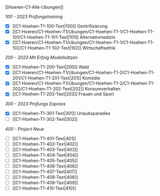 [[Hoeren-C1-Alle-Ubungen]]

*100 - 2023 Prüfungstraining*
- [x] [[C1-Hoehen-T1-100-Text|100]] Gentrifizierung
- [x] [[C1 Hoeren/C1-Hoehen-T1/Ubungen/C1-Hoehen-T1-1/C1-Hoehen-T1-101/C1-Hoehen-T1-101-Text|101]] Alternativmedizin
- [x] [[C1 Hoeren/C1-Hoehen-T1/Ubungen/C1-Hoehen-T1-1/C1-Hoehen-T1-102/C1-Hoehen-T1-102-Text|102]] Wirtschaftsethik

*200 - 2023 Mit Erfolg Modellsätzen*
- [x] [[C1-Hoehen-T1-200-Text|200]] Wald
- [x] [[C1 Hoeren/C1-Hoehen-T1/Ubungen/C1-Hoehen-T1-2/C1-Hoehen-T1-201/C1-Hoehen-T1-201-Text|201]] Komödie
- [x] [[C1 Hoeren/C1-Hoehen-T1/Ubungen/C1-Hoehen-T1-2/C1-Hoehen-T1-202/C1-Hoehen-T1-202-Text|202]] Konsumverhalten
- [x] [[C1-Hoehen-T1-203-Text|203]] Frauen und Sport

*300 - 2023 Prüfungs Express*
- [x] [[C1-Hoehen-T1-301-Text|301]] Urlaubsparadies
- [ ] [[C1-Hoehen-T1-302-Text|302]]

*400 - Project Neue*
- [ ] [[C1-Hoehen-T1-401-Text|401]]
- [ ] [[C1-Hoehen-T1-402-Text|402]]
- [ ] [[C1-Hoehen-T1-403-Text|403]]
- [ ] [[C1-Hoehen-T1-404-Text|404]]
- [ ] [[C1-Hoehen-T1-405-Text|405]]
- [ ] [[C1-Hoehen-T1-406-Text|406]]
- [ ] [[C1-Hoehen-T1-407-Text|407]]
- [ ] [[C1-Hoehen-T1-408-Text|408]]
- [ ] [[C1-Hoehen-T1-409-Text|409]]
- [ ] [[C1-Hoehen-T1-410-Text|410]]